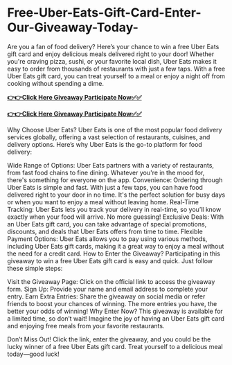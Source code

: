 # Free-Uber-Eats-Gift-Card-Enter-Our-Giveaway-Today-

Are you a fan of food delivery? Here’s your chance to win a free Uber Eats gift card and enjoy delicious meals delivered right to your door! Whether you're craving pizza, sushi, or your favorite local dish, Uber Eats makes it easy to order from thousands of restaurants with just a few taps. With a free Uber Eats gift card, you can treat yourself to a meal or enjoy a night off from cooking without spending a dime.

[**👉👉Click Here Giveaway Participate Now✅✅**](https://free-gift-card.raj-solution.com/958f890)

[**👉👉Click Here Giveaway Participate Now✅✅**](https://free-gift-card.raj-solution.com/958f890)

Why Choose Uber Eats?
Uber Eats is one of the most popular food delivery services globally, offering a vast selection of restaurants, cuisines, and delivery options. Here’s why Uber Eats is the go-to platform for food delivery:

Wide Range of Options: Uber Eats partners with a variety of restaurants, from fast food chains to fine dining. Whatever you're in the mood for, there's something for everyone on the app.
Convenience: Ordering through Uber Eats is simple and fast. With just a few taps, you can have food delivered right to your door in no time. It's the perfect solution for busy days or when you want to enjoy a meal without leaving home.
Real-Time Tracking: Uber Eats lets you track your delivery in real-time, so you’ll know exactly when your food will arrive. No more guessing!
Exclusive Deals: With an Uber Eats gift card, you can take advantage of special promotions, discounts, and deals that Uber Eats offers from time to time.
Flexible Payment Options: Uber Eats allows you to pay using various methods, including Uber Eats gift cards, making it a great way to enjoy a meal without the need for a credit card.
How to Enter the Giveaway?
Participating in this giveaway to win a free Uber Eats gift card is easy and quick. Just follow these simple steps:

Visit the Giveaway Page: Click on the official link to access the giveaway form.
Sign Up: Provide your name and email address to complete your entry.
Earn Extra Entries: Share the giveaway on social media or refer friends to boost your chances of winning. The more entries you have, the better your odds of winning!
Why Enter Now?
This giveaway is available for a limited time, so don’t wait! Imagine the joy of having an Uber Eats gift card and enjoying free meals from your favorite restaurants.

Don’t Miss Out!
Click the link, enter the giveaway, and you could be the lucky winner of a free Uber Eats gift card. Treat yourself to a delicious meal today—good luck!

